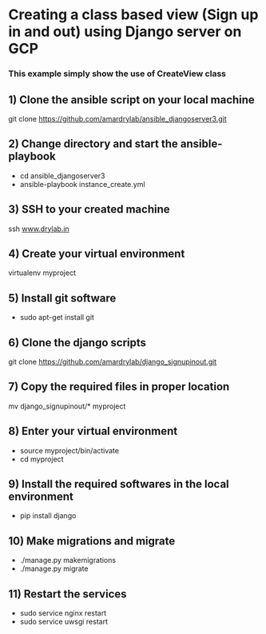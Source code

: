 # Creating a class based view (Sign up in and out)  using Django server on GCP

### This example simply show the use of CreateView class

## 1) Clone the ansible script on your local machine

git clone https://github.com/amardrylab/ansible_djangoserver3.git

## 2) Change directory and start the ansible-playbook

- cd ansible_djangoserver3
- ansible-playbook instance_create.yml

## 3) SSH to your created machine

ssh www.drylab.in

## 4) Create your virtual environment

virtualenv myproject

## 5) Install git software

- sudo apt-get install git

## 6) Clone the django scripts

 git clone https://github.com/amardrylab/django_signupinout.git


## 7) Copy the required files in proper location

mv django_signupinout/*  myproject

## 8) Enter your virtual environment

- source myproject/bin/activate
- cd myproject

## 9) Install the required softwares in the local environment

- pip install django

## 10) Make migrations and migrate

- ./manage.py makemigrations
- ./manage.py migrate

## 11) Restart the services

- sudo service nginx restart
- sudo service uwsgi restart
